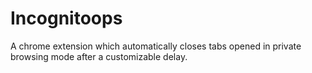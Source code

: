 # Incognitoops

A chrome extension which automatically closes tabs opened in private browsing mode after a customizable delay.
